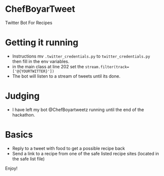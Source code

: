 # ChefBoyarTweet
Twitter Bot For Recipes


# Getting it running
- Instructions mv `.twitter_credentials.py` to `twitter_credentials.py` then fill in the env variables.
- in the main class at line 202 set the `stream.filter(track=['@{YOURTWITTER}'])` 
- The bot will listen to a stream of tweets until its done.

# Judging
- I have left my bot @ChefBoyartweetz running until the end of the hackathon.

# Basics
- Reply to a tweet with food to get a possible recipe back
- Send a link to a recipe from one of the safe listed recipe sites (located in the safe list file)

Enjoy!
